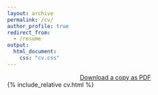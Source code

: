 ```yaml
---
layout: archive
permalink: /cv/
author_profile: true
redirect_from:
  - /resume
output:
  html_document:
    css: "cv.css"
---
```

<html>
<center>
  <a href="#">Download a copy as PDF</a>
</center>
</html>
{% include_relative cv.html %}